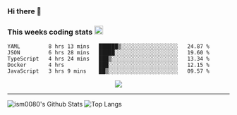 ### Hi there 👋

<!--START_SECTION:giphy-->
<!--END_SECTION:giphy-->

### This weeks coding stats <img src="https://media1.giphy.com/media/LmNwrBhejkK9EFP504/giphy.gif?cid=ecf05e4723nsktnyyj53u162g7cy5rjqfg6gz06kxdg5y55g&rid=giphy.gif" width="20" height="20" />
<!--START_SECTION:waka-->
```text
YAML         8 hrs 13 mins   ██████▒░░░░░░░░░░░░░░░░░░   24.87 % 
JSON         6 hrs 28 mins   █████░░░░░░░░░░░░░░░░░░░░   19.60 % 
TypeScript   4 hrs 24 mins   ███▒░░░░░░░░░░░░░░░░░░░░░   13.34 % 
Docker       4 hrs           ███░░░░░░░░░░░░░░░░░░░░░░   12.15 % 
JavaScript   3 hrs 9 mins    ██▒░░░░░░░░░░░░░░░░░░░░░░   09.57 % 
```
<!--END_SECTION:waka-->

<!--START_SECTION:comicstrip-->
<p align="center">
 <a href="https://xkcd.com/">
 <img src="https://imgs.xkcd.com/comics/election_screen_time.png" />
</a>
</p>
<!--END_SECTION:comicstrip-->

---

![ism0080's Github Stats](https://github-readme-stats.vercel.app/api?username=ism0080&show_icons=true%hide_border=true&hide=issues)
![Top Langs](https://github-readme-stats.vercel.app/api/top-langs/?username=ism0080&layout=compact)

<!--
**ism0080/ism0080** is a ✨ _special_ ✨ repository because its `README.md` (this file) appears on your GitHub profile.

Here are some ideas to get you started:

- 🔭 I’m currently working on ...
- 🌱 I’m currently learning ...
- 👯 I’m looking to collaborate on ...
- 🤔 I’m looking for help with ...
- 💬 Ask me about ...
- 📫 How to reach me: ...
- 😄 Pronouns: ...
- ⚡ Fun fact: ...
-->
